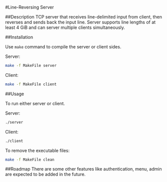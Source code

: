 #Line-Reversing Server

##Description
TCP server that receives line-delimited input from client, then reverses and sends back the input line. Server supports line lengths of at least 4 GiB and can server multiple clients simultaneously. 

##Installation

Use `make` command to compile the server or client sides.

Server:
```bash
make -f MakeFile server
```

Client:
```bash
make -f MakeFile client
```

##Usage

To run either server or client.

Server:
```bash
./server
```
Client:
```bash
./client
```
To remove the executable files:
```bash
make -f MakeFile clean
```

##Roadmap
There are some other features like authentication, menu, admin are expected to be added in the future.
